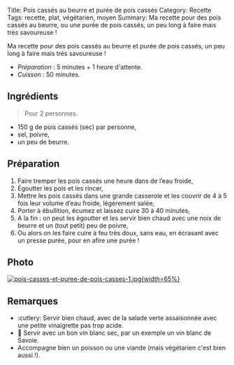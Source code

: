 Title: Pois cassés au beurre et purée de pois cassés
Category: Recette
Tags: recette, plat, végétarien, moyen
Summary: Ma recette pour des pois cassés au beurre, ou une purée de pois cassés, un peu long à faire mais très savoureuse !

Ma recette pour des pois cassés au beurre et purée de pois cassés, un peu long à faire mais très savoureuse !

- *Préparation* : 5 minutes + 1 heure d'attente.
- *Cuisson* : 50 minutes.

## Ingrédients
> Pour 2 personnes.

- 150 g de pois cassés (sec) par personne,
- sel, poivre,
- un peu de beurre.

## Préparation
1. Faire tremper les pois cassés une heure dans de l’eau froide,
2. Égoutter les pois et les rincer,
3. Mettre les pois cassés dans une grande casserole et les couvrir de 4 à 5 fois leur volume d’eau froide, légèrement salée,
4. Porter à ébullition, écumez et laissez cuire 30 à 40 minutes,
5. A la fin : on peut les égoutter et les servir bien chaud avec une noix de beurre et un (tout petit) peu de poivre,
6. Ou alors on les faire cuire à feu très doux, sans eau, en écrasant avec un presse purée, pour en afire une purée !

## Photo

[![pois-casses-et-puree-de-pois-casses-1.jpg]({static}images/pois-casses-et-puree-de-poix-casses-1.jpg){width=65%}]({static}images/pois-casses-et-puree-de-poix-casses-1.jpg)

## Remarques
- :cutlery: Servir bien chaud, avec de la salade verte assaisonnée avec une petite vinaigrette pas trop acide.
- :wine_glass: Servir avec un bon vin blanc sec, par un exemple un vin blanc de Savoie.
- Accompagne bien un poisson ou une viande (mais végétarien c'est bien aussi !).
